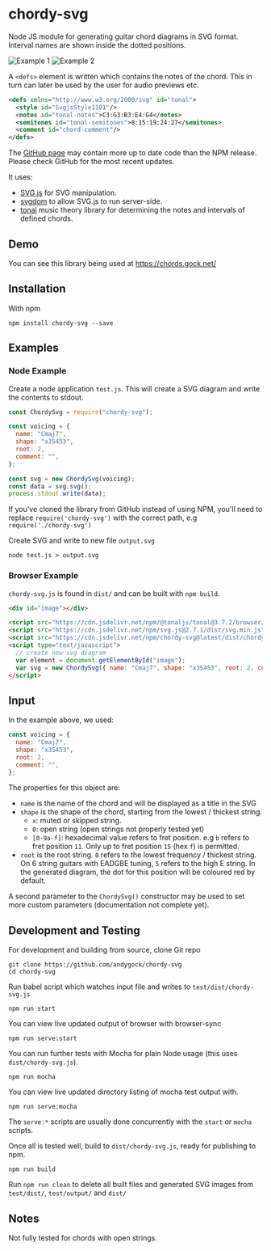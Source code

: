 # chordy-svg

Node JS module for generating guitar chord diagrams in SVG format. Interval names are shown inside the dotted positions.

![Example 1](http://andygock.github.io/chordy-svg/Cmaj7-2-x35453.svg) ![Example 2](http://andygock.github.io/chordy-svg/C13-1-8x89aa.svg)

A `<defs>` element is written which contains the notes of the chord. This in turn can later be used by the user for audio previews etc.

```xml
<defs xmlns="http://www.w3.org/2000/svg" id="tonal">
  <style id="SvgjsStyle1101"/>
  <notes id="tonal-notes">C3:G3:B3:E4:G4</notes>
  <semitones id="tonal-semitones">8:15:19:24:27</semitones>
  <comment id="chord-comment"/>
</defs>
```

The [GitHub page](https://github.com/andygock/chordy-svg) may contain more up to date code than the NPM release. Please check GitHub for the most recent updates.

It uses:

- [SVG.js](http://svgjs.com/) for SVG manipulation.
- [svgdom](https://github.com/svgdotjs/svgdom) to allow SVG.js to run server-side.
- [tonal](https://github.com/danigb/tonal) music theory library for determining the notes and intervals of defined chords.

## Demo

You can see this library being used at <https://chords.gock.net/>

## Installation

With npm

    npm install chordy-svg --save

## Examples

### Node Example

Create a node application `test.js`. This will create a SVG diagram and write the contents to stdout.

```js
const ChordySvg = require("chordy-svg");

const voicing = {
  name: "Cmaj7",
  shape: "x35453",
  root: 2,
  comment: "",
};

const svg = new ChordySvg(voicing);
const data = svg.svg();
process.stdout.write(data);
```

If you've cloned the library from GitHub instead of using NPM, you'll need to replace `require('chordy-svg')` with the correct path, e.g `require('./chordy-svg')`

Create SVG and write to new file `output.svg`

    node test.js > output.svg

### Browser Example

`chordy-svg.js` is found in `dist/` and can be built with `npm build`.

```html
<div id="image"></div>

<script src="https://cdn.jsdelivr.net/npm/@tonaljs/tonal@3.7.2/browser/tonal.min.js"></script>
<script src="https://cdn.jsdelivr.net/npm/svg.js@2.7.1/dist/svg.min.js"></script>
<script src="https://cdn.jsdelivr.net/npm/chordy-svg@latest/dist/chordy-svg.min.js"></script>
<script type="text/javascript">
  // create new svg diagram
  var element = document.getElementById("image");
  var svg = new ChordySvg({ name: "Cmaj7", shape: "x35453", root: 2, comment: "Test comment" }, { target: element });
</script>
```

## Input

In the example above, we used:

```js
const voicing = {
  name: "Cmaj7",
  shape: "x35453",
  root: 2,
  comment: "",
};
```

The properties for this object are:

- `name` is the name of the chord and will be displayed as a title in the SVG
- `shape` is the shape of the chord, starting from the lowest / thickest string.
  - `x`: muted or skipped string.
  - `0`: open string (open strings not properly tested yet)
  - `[0-9a-f]`: hexadecimal value refers to fret position. e.g `b` refers to fret position `11`. Only up to fret position `15` (hex `f`) is permitted.
- `root` is the root string. `0` refers to the lowest frequency / thickest string. On 6 string guitars with EADGBE tuning, `5` refers to the high E string. In the generated diagram, the dot for this position will be coloured red by default.

A second parameter to the `ChordySvg()` constructor may be used to set more custom parameters (documentation not complete yet).

## Development and Testing

For development and building from source, clone Git repo

    git clone https://github.com/andygock/chordy-svg
    cd chordy-svg

Run babel script which watches input file and writes to `test/dist/chordy-svg.js`

    npm run start

You can view live updated output of browser with browser-sync

    npm run serve:start

You can run further tests with Mocha for plain Node usage (this uses `dist/chordy-svg.js`).

    npm run mocha

You can view live updated directory listing of mocha test output with.

    npm run serve:mocha

The `serve:*` scripts are usually done concurrently with the `start` or `mocha` scripts.

Once all is tested well, build to `dist/chordy-svg.js`, ready for publishing to npm.

    npm run build

Run `npm run clean` to delete all built files and generated SVG images from `test/dist/`, `test/output/` and `dist/`

## Notes

Not fully tested for chords with open strings.
